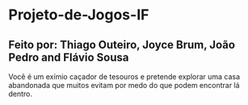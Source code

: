 # Projeto-de-Jogos-IF
## Feito por: Thiago Outeiro, Joyce Brum, João Pedro and Flávio Sousa

Você é um exímio caçador de tesouros e pretende explorar uma casa abandonada que muitos evitam por medo do que podem encontrar lá dentro.
